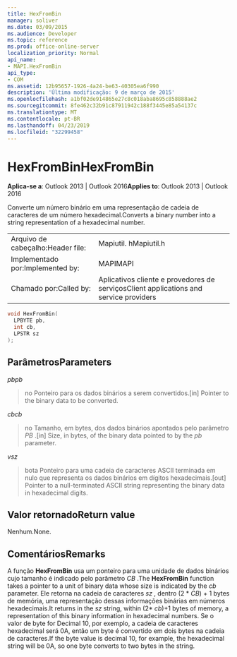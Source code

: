 ```yaml
---
title: HexFromBin
manager: soliver
ms.date: 03/09/2015
ms.audience: Developer
ms.topic: reference
ms.prod: office-online-server
localization_priority: Normal
api_name:
- MAPI.HexFromBin
api_type:
- COM
ms.assetid: 12b95657-1926-4a24-be63-40305ea6f990
description: 'Última modificação: 9 de março de 2015'
ms.openlocfilehash: a1bf02de914865e27c8c018aba8695c858888ae2
ms.sourcegitcommit: 8fe462c32b91c87911942c188f3445e85a54137c
ms.translationtype: MT
ms.contentlocale: pt-BR
ms.lasthandoff: 04/23/2019
ms.locfileid: "32299458"
---
```

# <a name="hexfrombin"></a><span data-ttu-id="404c6-103">HexFromBin</span><span class="sxs-lookup"><span data-stu-id="404c6-103">HexFromBin</span></span>

  
  
<span data-ttu-id="404c6-104">**Aplica-se a**: Outlook 2013 | Outlook 2016</span><span class="sxs-lookup"><span data-stu-id="404c6-104">**Applies to**: Outlook 2013 | Outlook 2016</span></span> 
  
<span data-ttu-id="404c6-105">Converte um número binário em uma representação de cadeia de caracteres de um número hexadecimal.</span><span class="sxs-lookup"><span data-stu-id="404c6-105">Converts a binary number into a string representation of a hexadecimal number.</span></span> 
  
|||
|:-----|:-----|
|<span data-ttu-id="404c6-106">Arquivo de cabeçalho:</span><span class="sxs-lookup"><span data-stu-id="404c6-106">Header file:</span></span>  <br/> |<span data-ttu-id="404c6-107">Mapiutil. h</span><span class="sxs-lookup"><span data-stu-id="404c6-107">Mapiutil.h</span></span>  <br/> |
|<span data-ttu-id="404c6-108">Implementado por:</span><span class="sxs-lookup"><span data-stu-id="404c6-108">Implemented by:</span></span>  <br/> |<span data-ttu-id="404c6-109">MAPI</span><span class="sxs-lookup"><span data-stu-id="404c6-109">MAPI</span></span>  <br/> |
|<span data-ttu-id="404c6-110">Chamado por:</span><span class="sxs-lookup"><span data-stu-id="404c6-110">Called by:</span></span>  <br/> |<span data-ttu-id="404c6-111">Aplicativos cliente e provedores de serviços</span><span class="sxs-lookup"><span data-stu-id="404c6-111">Client applications and service providers</span></span>  <br/> |
   
```cpp
void HexFromBin(
  LPBYTE pb,
  int cb,
  LPSTR sz
);
```

## <a name="parameters"></a><span data-ttu-id="404c6-112">Parâmetros</span><span class="sxs-lookup"><span data-stu-id="404c6-112">Parameters</span></span>

 <span data-ttu-id="404c6-113">_pb_</span><span class="sxs-lookup"><span data-stu-id="404c6-113">_pb_</span></span>
  
> <span data-ttu-id="404c6-114">no Ponteiro para os dados binários a serem convertidos.</span><span class="sxs-lookup"><span data-stu-id="404c6-114">[in] Pointer to the binary data to be converted.</span></span> 
    
 <span data-ttu-id="404c6-115">_cb_</span><span class="sxs-lookup"><span data-stu-id="404c6-115">_cb_</span></span>
  
> <span data-ttu-id="404c6-116">no Tamanho, em bytes, dos dados binários apontados pelo parâmetro _PB_ .</span><span class="sxs-lookup"><span data-stu-id="404c6-116">[in] Size, in bytes, of the binary data pointed to by the  _pb_ parameter.</span></span> 
    
 <span data-ttu-id="404c6-117">_v_</span><span class="sxs-lookup"><span data-stu-id="404c6-117">_sz_</span></span>
  
> <span data-ttu-id="404c6-118">bota Ponteiro para uma cadeia de caracteres ASCII terminada em nulo que representa os dados binários em dígitos hexadecimais.</span><span class="sxs-lookup"><span data-stu-id="404c6-118">[out] Pointer to a null-terminated ASCII string representing the binary data in hexadecimal digits.</span></span>
    
## <a name="return-value"></a><span data-ttu-id="404c6-119">Valor retornado</span><span class="sxs-lookup"><span data-stu-id="404c6-119">Return value</span></span>

<span data-ttu-id="404c6-120">Nenhum.</span><span class="sxs-lookup"><span data-stu-id="404c6-120">None.</span></span>
  
## <a name="remarks"></a><span data-ttu-id="404c6-121">Comentários</span><span class="sxs-lookup"><span data-stu-id="404c6-121">Remarks</span></span>

<span data-ttu-id="404c6-122">A função **HexFromBin** usa um ponteiro para uma unidade de dados binários cujo tamanho é indicado pelo parâmetro _CB_ .</span><span class="sxs-lookup"><span data-stu-id="404c6-122">The **HexFromBin** function takes a pointer to a unit of binary data whose size is indicated by the  _cb_ parameter.</span></span> <span data-ttu-id="404c6-123">Ele retorna na cadeia de caracteres _sz_ , dentro (2 \* _CB_) + 1 bytes de memória, uma representação dessas informações binárias em números hexadecimais.</span><span class="sxs-lookup"><span data-stu-id="404c6-123">It returns in the  _sz_ string, within (2\*  _cb_)+1 bytes of memory, a representation of this binary information in hexadecimal numbers.</span></span> <span data-ttu-id="404c6-124">Se o valor de byte for Decimal 10, por exemplo, a cadeia de caracteres hexadecimal será 0A, então um byte é convertido em dois bytes na cadeia de caracteres.</span><span class="sxs-lookup"><span data-stu-id="404c6-124">If the byte value is decimal 10, for example, the hexadecimal string will be 0A, so one byte converts to two bytes in the string.</span></span> 
  

